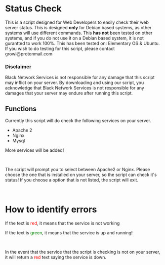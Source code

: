 <h1>Status Check</h1>
<p>This is a script designed for Web Developers to easily check their web server status. This is designed <b>only</b> for Debian based systems, as other systems will use different commands. This <b>has not</b> been tested on other systems, and if you do not use it on a Debian based system, it is not gurantted to work 100%. This has been tested on: Elementary OS & Ubuntu. If you wish to do testing for this script, please contact growl@protonmail.com

<h3> Disclaimer </h3>
<p> Black Network Services is not responsible for any damage that this script may inflict on your server. By downloading and using our script, you acknowledge that Black Network Services is not responsible for any damages that your server may endure after running this script.</p>

<h2>Functions</h2>
<p>Currently this script will do check the following services on your server.<p>
<ul>
  <li>Apache 2</li>
  <li>Nginx</li>
  <li>Mysql</li>
</ul>
<p>More services will be added!</p>
<br>
<p>The script will prompt you to select between Apache2 or Nginx. Please choose the one that is installed on your server, so the script can check it's status! If you choose a option that is not listed, the script will exit.</p>
<br>
<h1>How to identify errors</h1>
<p>If the text is <span style="color:red">red</span>, it means that the service is not working</p>
<p>If the text is <span style="color:green">green</span>, it means that the service is up and running!</p>
<br>
<p>In the event that the service that the script is checking is not on your server, it will return a <span style="color:red">red</span> text saying the service is down.</p>
